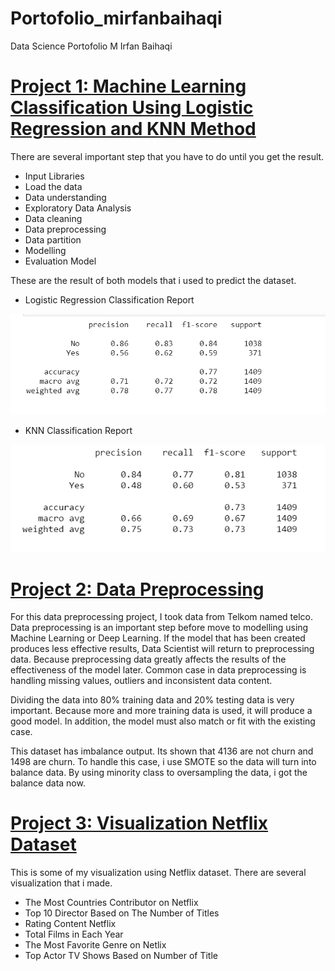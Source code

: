 # Portofolio_mirfanbaihaqi
Data Science Portofolio M Irfan Baihaqi

# [Project 1: Machine Learning Classification Using Logistic Regression and KNN Method](https://github.com/mirfanbaihaqi/ML_Classification_LogReg_KNN)
There are several important step that you have to do until you get the result.

* Input Libraries
* Load the data
* Data understanding
* Exploratory Data Analysis
* Data cleaning
* Data preprocessing
* Data partition
* Modelling
* Evaluation Model

These are the result of both models that i used to predict the dataset.
* Logistic Regression Classification Report

![](logreg%20matrix.png)

* KNN Classification Report

![](KNN%20matrix.png)


# [Project 2: Data Preprocessing](https://github.com/mirfanbaihaqi/Data_Preprocessing) 
For this data preprocessing project, I took data from Telkom named telco. Data preprocessing is an important step before move to modelling using Machine Learning or Deep Learning. If the model that has been created produces less effective results, Data Scientist will return to preprocessing data. Because preprocessing data greatly affects the results of the effectiveness of the model later. Common case in data preprocessing is handling missing values, outliers and inconsistent data content.

Dividing the data into 80% training data and 20% testing data is very important. Because more and more training data is used, it will produce a good model. In addition, the model must also match or fit with the existing case.

This dataset has imbalance output. Its shown that 4136 are not churn and 1498 are churn. To handle this case, i use SMOTE so the data will turn into balance data. By using minority class to oversampling the data, i got the balance data now.

# [Project 3: Visualization Netflix Dataset](https://github.com/mirfanbaihaqi/Visualization_NetflixDataset)
This is some of my visualization using Netflix dataset. There are several visualization that i made.
* The Most Countries Contributor on Netflix
* Top 10 Director Based on The Number of Titles
* Rating Content Netflix
* Total Films in Each Year
* The Most Favorite Genre on Netlix
* Top Actor TV Shows Based on Number of Title



